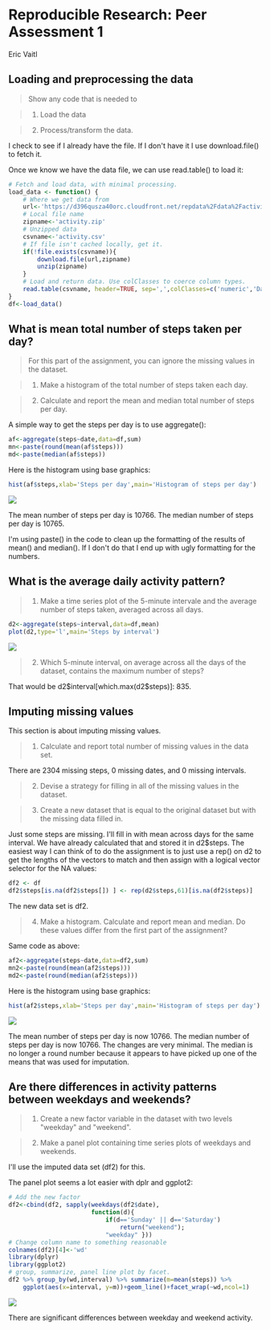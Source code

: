 # Reproducible Research: Peer Assessment 1
Eric Vaitl  

## Loading and preprocessing the data

> Show any code that is needed to

> 1. Load the data

> 2. Process/transform the data.

I check to see if I already have the file. If I don't have it I use 
download.file() to fetch it. 

Once we know we have the data file, we can use read.table() to 
load it: 


```r
# Fetch and load data, with minimal processing. 
load_data <- function() {
    # Where we get data from 
    url<-'https://d396qusza40orc.cloudfront.net/repdata%2Fdata%2Factivity.zip'
    # Local file name
    zipname<-'activity.zip'
    # Unzipped data
    csvname<-'activity.csv'
    # If file isn't cached locally, get it. 
    if(!file.exists(csvname)){
        download.file(url,zipname)
        unzip(zipname)
    }
    # Load and return data. Use colClasses to coerce column types. 
    read.table(csvname, header=TRUE, sep=',',colClasses=c('numeric','Date','numeric'))
}
df<-load_data()
```

## What is mean total number of steps taken per day?

> For this part of the assignment, you can ignore the missing values in the
> dataset. 

> 1. Make a histogram of the total number of steps taken each day.  

> 2. Calculate and report the mean and median total number of steps per day. 

A simple way to get the steps per day is to use aggregate(): 


```r
af<-aggregate(steps~date,data=df,sum)
mn<-paste(round(mean(af$steps)))
md<-paste(median(af$steps))
```
Here is the histogram using base graphics:


```r
hist(af$steps,xlab='Steps per day',main='Histogram of steps per day')
```

![](PA1_template_files/figure-html/unnamed-chunk-3-1.png) 

The mean number of steps per day is 10766. The 
median number of steps per day is 10765.

I'm using paste() in the code to clean up the formatting of the 
results of mean() and median(). If I don't do that I end up with ugly 
formatting for the numbers. 

## What is the average daily activity pattern?

> 1. Make a time series plot of the 5-minute intervale and the average number
> of steps taken, averaged across all days. 



```r
d2<-aggregate(steps~interval,data=df,mean)
plot(d2,type='l',main='Steps by interval')
```

![](PA1_template_files/figure-html/unnamed-chunk-4-1.png) 

> 2. Which 5-minute interval, on average across all the days of the dataset, 
> contains the maximum number of steps?


That would be d2\$interval[which.max(d2$steps)]: 835. 

## Imputing missing values

This section is about imputing missing values. 

> 1. Calculate and report total number of missing values in the data set. 

There are 2304 missing steps, 0 missing dates, and 0 missing intervals. 

> 2. Devise a strategy for filling in all of the missing values in the dataset. 

> 3. Create a new dataset that is equal to the original dataset but with the missing
> data filled in. 

Just some steps are missing. I'll fill in with mean across days for the same
interval. We have already calculated that and stored it in d2$steps. The 
easiest way I can think of to do the assignment is to just use a rep() on 
d2 to get the lengths of the vectors to match and then assign with a 
logical vector selector for the NA values: 


```r
df2 <- df
df2$steps[is.na(df2$steps[]) ] <- rep(d2$steps,61)[is.na(df2$steps)]
```

The new data set is df2. 

> 4. Make a histogram. Calculate and report mean and median. Do these values
> differ from the first part of the assignment?


Same code as above: 



```r
af2<-aggregate(steps~date,data=df2,sum)
mn2<-paste(round(mean(af2$steps)))
md2<-paste(round(median(af2$steps)))
```
Here is the histogram using base graphics:


```r
hist(af2$steps,xlab='Steps per day',main='Histogram of steps per day')
```

![](PA1_template_files/figure-html/unnamed-chunk-7-1.png) 

The mean number of steps per day is now 10766. The median number of steps
per day is now 10766.  The changes are very minimal. The median is no 
longer a round number because it appears to have picked up one of the means
that was used for imputation. 

## Are there differences in activity patterns between weekdays and weekends?

> 1. Create a new factor variable in the dataset with two levels "weekday" 
>  and "weekend". 

> 2. Make a panel plot containing time series plots of weekdays and weekends. 


I'll use the imputed data set (df2) for this. 

The panel plot seems a lot easier with dplr and ggplot2: 


```r
# Add the new factor
df2<-cbind(df2, sapply(weekdays(df2$date), 
                       function(d){ 
                           if(d=='Sunday' || d=='Saturday') 
                               return("weekend"); 
                           "weekday" }))
# Change column name to something reasonable
colnames(df2)[4]<-'wd'
library(dplyr)
library(ggplot2)
# group, summarize, panel line plot by facet. 
df2 %>% group_by(wd,interval) %>% summarize(m=mean(steps)) %>% 
    ggplot(aes(x=interval, y=m))+geom_line()+facet_wrap(~wd,ncol=1)
```

![](PA1_template_files/figure-html/unnamed-chunk-8-1.png) 

There are significant differences between weekday and weekend activity. 

